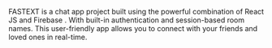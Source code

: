 FASTEXT is a chat app project built using the powerful
                combination of React JS and Firebase . With built-in
                authentication and session-based room names. This user-friendly
                app allows you to connect with your friends and loved ones in
                real-time.
